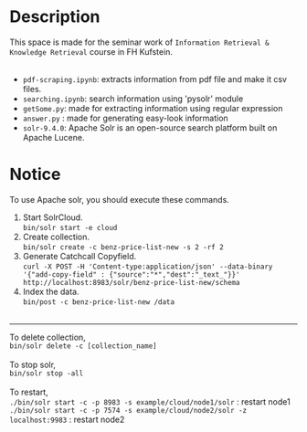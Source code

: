 Description
============

This space is made for the seminar work of `Information Retrieval & Knowledge Retrieval` course in FH Kufstein.<br><br>

- `pdf-scraping.ipynb`: extracts information from pdf file and make it csv files.
- `searching.ipynb`: search information using 'pysolr' module
- `getSome.py`: made for extracting information using regular expression
- `answer.py` : made for generating easy-look information
- `solr-9.4.0`: Apache Solr is an open-source search platform built on Apache Lucene.


Notice
=======

To use Apache solr, you should execute these commands.

1. Start SolrCloud.<br>`bin/solr start -e cloud`
2. Create collection.<br>`bin/solr create -c benz-price-list-new -s 2 -rf 2`
3. Generate Catchcall Copyfield.<br>`curl -X POST -H 'Content-type:application/json' --data-binary '{"add-copy-field" : {"source":"*","dest":"_text_"}}' http://localhost:8983/solr/benz-price-list-new/schema`
4. Index the data.<br>`bin/post -c benz-price-list-new /data`
<br><br>
***
To delete collection,<br>
`bin/solr delete -c [collection_name]`<br><br>
To stop solr,<br>
`bin/solr stop -all`<br><br>
To restart,<br>
`./bin/solr start -c -p 8983 -s example/cloud/node1/solr` : restart node1<br>
`./bin/solr start -c -p 7574 -s example/cloud/node2/solr -z localhost:9983` : restart node2







